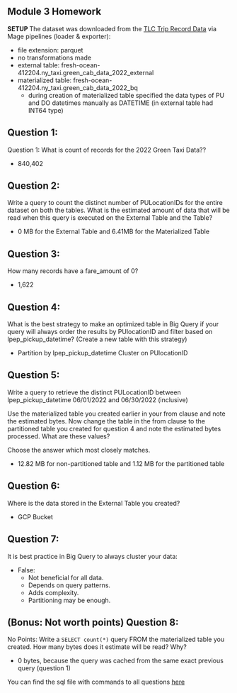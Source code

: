 ## Module 3 Homework

<b> SETUP </b>
The dataset was downloaded from the [TLC Trip Record Data](https://www.nyc.gov/site/tlc/about/tlc-trip-record-data.page) via Mage pipelines (loader & exporter):  
- file extension: parquet
- no transformations made
- external table: fresh-ocean-412204.ny_taxi.green_cab_data_2022_external
- materialized table: fresh-ocean-412204.ny_taxi.green_cab_data_2022_bq
    - during creation of materialized table specified the data types of PU and DO datetimes manually as DATETIME (in external table had INT64 type)

## Question 1:
Question 1: What is count of records for the 2022 Green Taxi Data??  
- 840,402

## Question 2:
Write a query to count the distinct number of PULocationIDs for the entire dataset on both the tables.
What is the estimated amount of data that will be read when this query is executed on the External Table and the Table?
- 0 MB for the External Table and 6.41MB for the Materialized Table

## Question 3:
How many records have a fare_amount of 0?
- 1,622

## Question 4:
What is the best strategy to make an optimized table in Big Query if your query will always order the results by PUlocationID and filter based on lpep_pickup_datetime? (Create a new table with this strategy)
- Partition by lpep_pickup_datetime  Cluster on PUlocationID

## Question 5:
Write a query to retrieve the distinct PULocationID between lpep_pickup_datetime
06/01/2022 and 06/30/2022 (inclusive)

Use the materialized table you created earlier in your from clause and note the estimated bytes. Now change the table in the from clause to the partitioned table you created for question 4 and note the estimated bytes processed. What are these values? 

Choose the answer which most closely matches.
- 12.82 MB for non-partitioned table and 1.12 MB for the partitioned table

## Question 6: 
Where is the data stored in the External Table you created?
- GCP Bucket

## Question 7:
It is best practice in Big Query to always cluster your data:
- False:
    - Not beneficial for all data.
    - Depends on query patterns.
    - Adds complexity.
    - Partitioning may be enough.

## (Bonus: Not worth points) Question 8:
No Points: Write a `SELECT count(*)` query FROM the materialized table you created. How many bytes does it estimate will be read? Why?
- 0 bytes, because the query was cached from the same exact previous query (question 1)

You can find the sql file with commands to all questions [here]()